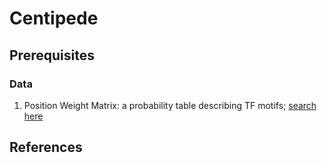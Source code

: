 # Centipede
## Prerequisites


### Data
1. Position Weight Matrix: a probability table describing TF motifs; [search here](https://ccg.vital-it.ch/pwmtools/pwmbrowse.html)

## References
